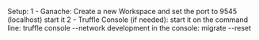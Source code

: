 Setup: 
1 - Ganache:
  Create a new Workspace and set the port to 9545 (localhost)
  start it
2 - Truffle Console (if needed):
  start it on the command line: truffle console --network development
  in the console: migrate --reset
  
